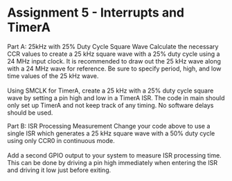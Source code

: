 # Assignment 5 - Interrupts and TimerA
Part A: 25kHz with 25% Duty Cycle Square Wave
Calculate the necessary CCR values to create a 25 kHz square wave with a 25% duty cycle
using a 24 MHz input clock. It is recommended to draw out the 25 kHz wave along with a 24
MHz wave for reference. Be sure to specify period, high, and low time values of the 25 kHz wave. <br /><br />
Using SMCLK for TimerA, create a 25 kHz with a 25% duty cycle square wave by setting a pin
high and low in a TimerA ISR. The code in main should only set up TimerA and not keep track
of any timing. No software delays should be used.<br/>

Part B: ISR Processing Measurement
Change your code above to use a single ISR which generates a 25 kHz square wave with a 50%
duty cycle using only CCR0 in continuous mode.<br /><br />
Add a second GPIO output to your system to measure ISR processing time. This can be done
by driving a pin high immediately when entering the ISR and driving it low just before exiting.
